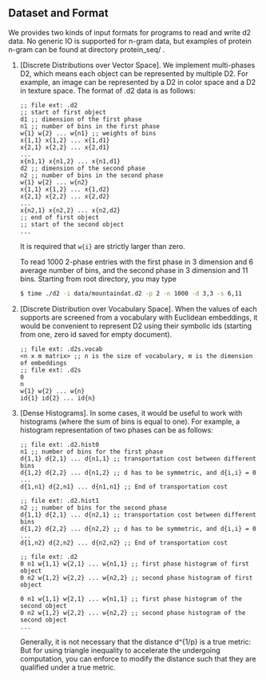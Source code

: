 ## Dataset and Format
We provides two kinds of input formats for programs to read and write d2 data.
No generic IO is supported for n-gram data, but examples of protein n-gram can
be found at directory protein_seq/ .

1. [Discrete Distributions over Vector Space].
   We implement multi-phases D2, which means each object can be represented
   by multiple D2. For example, an image can be represented by a D2 in color
   space and a D2 in texture space. The format of .d2 data is as follows:
   ```emacs-lisp
   ;; file ext: .d2
   ;; start of first object
   d1 ;; dimension of the first phase
   n1 ;; number of bins in the first phase
   w{1} w{2} ... w{n1} ;; weights of bins
   x{1,1} x{1,2} ... x{1,d1}
   x{2,1} x{2,2} ... x{2,d1}
   ...
   x{n1,1} x{n1,2} ... x{n1,d1}
   d2 ;; dimension of the second phase
   n2 ;; number of bins in the second phase
   w{1} w{2} ... w{n2} 
   x{1,1} x{1,2} ... x{1,d2}
   x{2,1} x{2,2} ... x{2,d2}
   ...
   x{n2,1} x{n2,2} ... x{n2,d2}
   ;; end of first object
   ;; start of the second object
   ...
   ```
   It is required that `w{i}` are strictly larger than zero.
   
   To read 1000 2-phase entries with the first phase in 3 dimension
   and 6 average number of bins, and the second phase  in 3 dimension
   and 11 bins. Starting from root directory, you may type
   ```bash
   $ time ./d2 -i data/mountaindat.d2 -p 2 -n 1000 -d 3,3 -s 6,11
   ```
2. [Discrete Distribution over Vocabulary Space].
   When the values of each supports are screened from a vocabulary with
   Euclidean embeddings, it would be convenient to represent D2 using
   their symbolic ids (starting from one, zero id saved for empty document).

   ```emacs-lisp
   ;; file ext: .d2s.vocab
   <n x m matrix> ;; n is the size of vocabulary, m is the dimension of embeddings
   ;; file ext: .d2s
   0
   n
   w{1} w{2} ... w{n}
   id{1} id{2} ... id{n}
   ```
3. [Dense Histograms].
   In some cases, it would be useful to work with histograms (where the sum
   of bins is equal to one). For example, a histogram representation of two
   phases can be as follows:

   ```emacs-lisp
   ;; file ext: .d2.hist0
   n1 ;; number of bins for the first phase
   d{1,1} d{2,1} ... d{n1,1} ;; transportation cost between different bins
   d{1,2} d{2,2} ... d{n1,2} ;; d has to be symmetric, and d{i,i} = 0
   ...
   d{1,n1} d{2,n1} ... d{n1,n1} ;; End of transportation cost

   ;; file ext: .d2.hist1
   n2 ;; number of bins for the second phase
   d{1,1} d{2,1} ... d{n2,1} ;; transportation cost between different bins
   d{1,2} d{2,2} ... d{n2,2} ;; d has to be symmetric, and d{i,i} = 0
   ...
   d{1,n2} d{2,n2} ... d{n2,n2} ;; End of transportation cost
   
   ;; file ext: .d2
   0 n1 w{1,1} w{2,1} ... w{n1,1} ;; first phase histogram of first object
   0 n2 w{1,2} w{2,2} ... w{n2,2} ;; second phase histogram of first object

   0 n1 w{1,1} w{2,1} ... w{n1,1} ;; first phase histogram of the second object
   0 n2 w{1,2} w{2,2} ... w{n2,2} ;; second phase histogram of the second object
   ...
   
   ```
   Generally, it is not necessary that the distance d^{1/p} is a true metric:
   But for using triangle inequality to accelerate the undergoing computation,
   you can enforce to modify the distance such that they are qualified under
   a true metric. 
